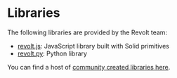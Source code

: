 # Libraries

The following libraries are provided by the Revolt team:

- [revolt.js](https://github.com/revoltchat/revolt.js): JavaScript library built with Solid primitives
- [revolt.py](https://github.com/revoltchat/revolt.py): Python library

You can find a host of [community created libraries here](https://github.com/revoltchat/awesome-revolt#-api-libraries).
